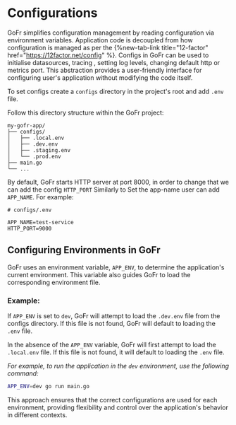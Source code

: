# Configurations

GoFr simplifies configuration management by reading configuration via environment variables.
Application code is decoupled from how configuration is managed as per the {%new-tab-link title="12-factor" href="https://12factor.net/config" %}.
Configs in GoFr can be used to initialise datasources, tracing , setting log levels, changing default http or metrics port.
This abstraction provides a user-friendly interface for configuring user's application without modifying the code itself.

To set configs create a `configs` directory in the project's root and add `.env` file.

Follow this directory structure within the GoFr project:
```dotenv
my-gofr-app/
├── configs/
│   ├── .local.env
│   ├── .dev.env
│   ├── .staging.env
│   └── .prod.env
├── main.go
└── ...
```

By default, GoFr starts HTTP server at port 8000, in order to change that we can add the config `HTTP_PORT`
Similarly to Set the app-name user can add `APP_NAME`. For example:

```dotenv
# configs/.env

APP_NAME=test-service
HTTP_PORT=9000
```

## Configuring Environments in GoFr
GoFr uses an environment variable, `APP_ENV`, to determine the application's current environment. This variable also guides GoFr to load the corresponding environment file.

### Example:
If `APP_ENV` is set to `dev`, GoFr will attempt to load the `.dev.env` file from the configs directory. If this file is not found, GoFr will default to loading the `.env` file.

In the absence of the `APP_ENV` variable, GoFr will first attempt to load the `.local.env` file. If this file is not found, it will default to loading the `.env` file.

_For example, to run the application in the `dev` environment, use the following command:_

```bash
APP_ENV=dev go run main.go
```


This approach ensures that the correct configurations are used for each environment, providing flexibility and control over the application's behavior in different contexts.